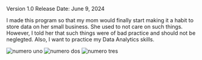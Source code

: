 Version 1.0 Release Date: June 9, 2024 

I made this program so that my mom would finally start making it a habit to store data on her small business. She used to not care on such things. However, I told her that such things were of bad practice and should not be neglegted. Also, I want to practice my Data Analytics skills. 

![numero uno](https://github.com/linuxlaber/Manuel/assets/170599771/a46f2a9e-2410-4a5b-8638-b2274f108c35)
![numero dos](https://github.com/linuxlaber/Manuel/assets/170599771/878689a8-9965-4d0e-a0f4-fb2d54c49bc1)
![numero tres](https://github.com/linuxlaber/Manuel/assets/170599771/f89a8a43-2974-40db-acbf-6c46167ca9e0)
